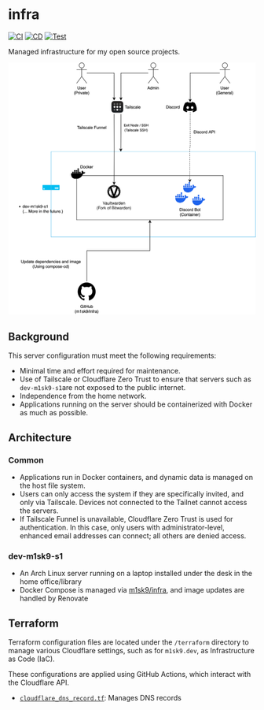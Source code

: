 # infra

[![CI](https://github.com/m1sk9/infra/actions/workflows/ci.yaml/badge.svg)](https://github.com/m1sk9/infra/actions/workflows/ci.yaml)
[![CD](https://github.com/m1sk9/infra/actions/workflows/cd.yaml/badge.svg)](https://github.com/m1sk9/infra/actions/workflows/cd.yaml)
[![Test](https://github.com/m1sk9/infra/actions/workflows/test.yaml/badge.svg)](https://github.com/m1sk9/infra/actions/workflows/test.yaml)

Managed infrastructure for my open source projects.

![Diagram](./docs/diagram.svg)

## Background

This server configuration must meet the following requirements:

- Minimal time and effort required for maintenance.
- Use of Tailscale or Cloudflare Zero Trust to ensure that servers such as `dev-m1sk9-s1`are not exposed to the public internet.
- Independence from the home network.
- Applications running on the server should be containerized with Docker as much as possible.

## Architecture

### Common

- Applications run in Docker containers, and dynamic data is managed on the host file system.
- Users can only access the system if they are specifically invited, and only via Tailscale. Devices not connected to the Tailnet cannot access the servers.
- If Tailscale Funnel is unavailable, Cloudflare Zero Trust is used for authentication. In this case, only users with administrator-level, enhanced email addresses can connect; all others are denied access.

### dev-m1sk9-s1

- An Arch Linux server running on a laptop installed under the desk in the home office/library
- Docker Compose is managed via [m1sk9/infra](https://github.com/m1sk9/infra), and image updates are handled by Renovate

## Terraform

Terraform configuration files are located under the `/terraform` directory to manage various Cloudflare settings, such as for `m1sk9.dev`, as Infrastructure as Code (IaC).

These configurations are applied using GitHub Actions, which interact with the Cloudflare API.

- [`cloudflare_dns_record.tf`](./terraform/cloudflare_dns_record.tf): Manages DNS records
